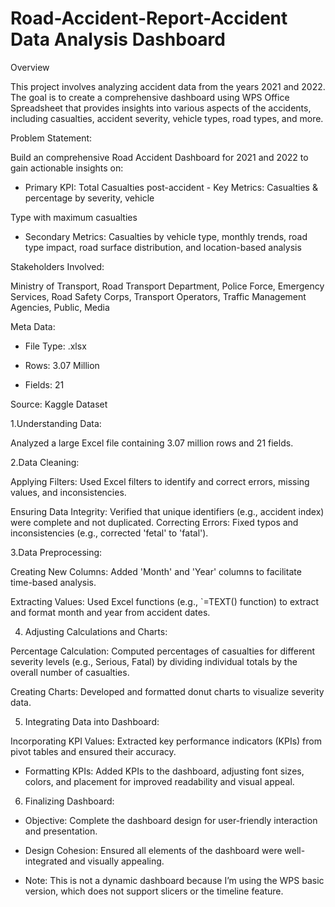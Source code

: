 # Road-Accident-Report-Accident Data Analysis Dashboard
Overview

This project involves analyzing accident data from the years 2021 and 2022. The goal is to create a comprehensive dashboard using WPS Office Spreadsheet that provides insights into various aspects of the accidents, including casualties, accident severity, vehicle types, road types, and more.

Problem Statement:

Build an comprehensive Road Accident Dashboard for 2021 and 2022 to gain actionable insights on:

- Primary KPI: Total Casualties post-accident - Key Metrics: Casualties & percentage by severity, vehicle

Type with maximum casualties

- Secondary Metrics: Casualties by vehicle type, monthly trends, road type impact, road surface distribution, and location-based analysis

Stakeholders Involved:

Ministry of Transport, Road Transport Department, Police Force, Emergency Services, Road Safety Corps, Transport Operators, Traffic Management Agencies, Public, Media

Meta Data:

- File Type: .xlsx

- Rows: 3.07 Million

- Fields: 21

Source: Kaggle Dataset 

1.Understanding Data:

Analyzed a large Excel file containing 3.07 million rows and 21 fields.

2.Data Cleaning:

Applying Filters: Used Excel filters to identify and correct errors, missing values, and inconsistencies.

Ensuring Data Integrity: Verified that unique identifiers (e.g., accident index) were complete and not duplicated. Correcting Errors: Fixed typos and inconsistencies (e.g., corrected 'fetal' to 'fatal').

3.Data Preprocessing:

Creating New Columns: Added 'Month' and 'Year' columns to facilitate time-based analysis.

Extracting Values: Used Excel functions (e.g., `=TEXT() function) to extract and format month and year from accident dates.

4. Adjusting Calculations and Charts:

Percentage Calculation: Computed percentages of casualties for different severity levels (e.g., Serious, Fatal) by dividing individual totals by the overall number of casualties.

Creating Charts: Developed and formatted donut charts to visualize severity data.

5. Integrating Data into Dashboard:

Incorporating KPI Values: Extracted key performance indicators (KPIs) from pivot tables and ensured their accuracy.

- Formatting KPIs: Added KPIs to the dashboard, adjusting font sizes, colors, and placement for improved readability and visual appeal.

6. Finalizing Dashboard:

- Objective: Complete the dashboard design for user-friendly interaction and presentation.

- Design Cohesion: Ensured all elements of the dashboard were well-integrated and visually appealing.

- Note: This is not a dynamic dashboard because I’m using the WPS basic version, which does not support slicers or the timeline feature.
